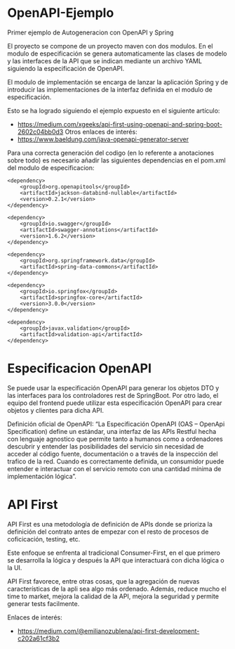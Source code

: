 # OpenAPI-Ejemplo
 Primer ejemplo de Autogeneracion con OpenAPI y Spring

El proyecto se compone de un proyecto maven con dos modulos. En el modulo de especificación se genera automaticamente las clases de modelo y las interfaces de la API que se indican mediante un archivo YAML siguiendo la especificación de OpenAPI.

El modulo de implementación se encarga de lanzar la aplicación Spring y de introducir las implementaciones de la interfaz definida en el modulo de especificación.

Esto se ha logrado siguiendo el ejemplo expuesto en el siguiente artículo: 
 - https://medium.com/xgeeks/api-first-using-openapi-and-spring-boot-2602c04bb0d3
Otros enlaces de interés:
 - https://www.baeldung.com/java-openapi-generator-server


Para una correcta generación del codigo (en lo referente a anotaciones sobre todo) es necesario añadir las siguientes dependencias en el pom.xml del modulo de especificacion:
```
<dependency>
    <groupId>org.openapitools</groupId>
    <artifactId>jackson-databind-nullable</artifactId>
    <version>0.2.1</version>
</dependency>

<dependency>
    <groupId>io.swagger</groupId>
    <artifactId>swagger-annotations</artifactId>
    <version>1.6.2</version>
</dependency>

<dependency>
    <groupId>org.springframework.data</groupId>
    <artifactId>spring-data-commons</artifactId>
</dependency>

<dependency>
    <groupId>io.springfox</groupId>
    <artifactId>springfox-core</artifactId>
    <version>3.0.0</version>
</dependency>

<dependency>
    <groupId>javax.validation</groupId>
    <artifactId>validation-api</artifactId>
</dependency>
 ```
 
 
# Especificacion OpenAPI

Se puede usar la especificación OpenAPI para generar los objetos DTO y las interfaces para los controladores rest de SpringBoot. Por otro lado, el equipo del frontend puede utilizar esta especificación OpenAPI para crear objetos y clientes para dicha API.

Definición oficial de OpenAPI:
“La Especificación OpenAPI (OAS – OpenApi Specification) define un estándar, una interfaz de las APIs Restful hecha con lenguaje agnostico que permite tanto a humanos como a ordenadores descubrir y entender las posibilidades del servicio sin necesidad de acceder al código fuente, documentación o a través de la inspección del trafico de la red. Cuando es correctamente definida, un consumidor puede entender e interactuar con el servicio remoto con una cantidad mínima de implementación lógica”.



# API First

API First es una metodología de definición de APIs donde se prioriza la definición del contrato antes de empezar con el resto de procesos de coficicación, testing, etc.

Este enfoque se enfrenta al tradicional Consumer-First, en el que primero se desarrolla la lógica y después la API que interactuará con dicha lógica o la UI.

API First favorece, entre otras cosas, que la agregación de nuevas características de la apli sea algo más ordenado. Además, reduce mucho el time to market, mejora la calidad de la API, mejora la seguridad y permite generar tests facilmente.


Enlaces de interés:
 - https://medium.com/@emilianozublena/api-first-development-c202a61cf3b2
